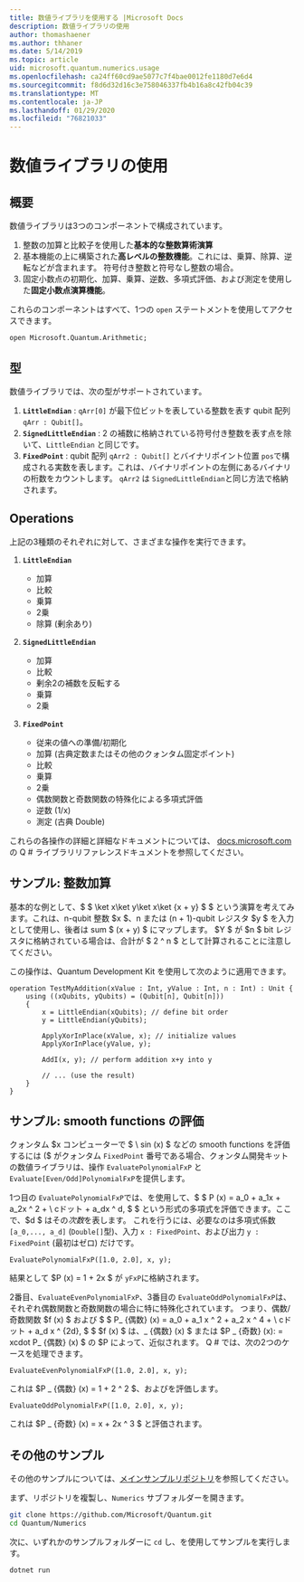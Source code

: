 ```yaml
---
title: 数値ライブラリを使用する |Microsoft Docs
description: 数値ライブラリの使用
author: thomashaener
ms.author: thhaner
ms.date: 5/14/2019
ms.topic: article
uid: microsoft.quantum.numerics.usage
ms.openlocfilehash: ca24ff60cd9ae5077c7f4bae0012fe1180d7e6d4
ms.sourcegitcommit: f8d6d32d16c3e758046337fb4b16a8c42fb04c39
ms.translationtype: MT
ms.contentlocale: ja-JP
ms.lasthandoff: 01/29/2020
ms.locfileid: "76821033"
---
```

# <a name="using-the-numerics-library"></a>数値ライブラリの使用

## <a name="overview"></a>概要

数値ライブラリは3つのコンポーネントで構成されています。

1. 整数の加算と比較子を使用した**基本的な整数算術演算**
1. 基本機能の上に構築された**高レベルの整数機能**。これには、乗算、除算、逆転などが含まれます。 符号付き整数と符号なし整数の場合。
1. 固定小数点の初期化、加算、乗算、逆数、多項式評価、および測定を使用した**固定小数点演算機能**。

これらのコンポーネントはすべて、1つの `open` ステートメントを使用してアクセスできます。
```qsharp
open Microsoft.Quantum.Arithmetic;
```

## <a name="types"></a>型

数値ライブラリでは、次の型がサポートされています。

1. **`LittleEndian`** : `qArr[0]` が最下位ビットを表している整数を表す qubit 配列 `qArr : Qubit[]`。
1. **`SignedLittleEndian`** : 2 の補数に格納されている符号付き整数を表す点を除いて、`LittleEndian` と同じです。
1. **`FixedPoint`** : qubit 配列 `qArr2 : Qubit[]` とバイナリポイント位置 `pos`で構成される実数を表します。これは、バイナリポイントの左側にあるバイナリの桁数をカウントします。 `qArr2` は `SignedLittleEndian`と同じ方法で格納されます。

## <a name="operations"></a>Operations

上記の3種類のそれぞれに対して、さまざまな操作を実行できます。

1. **`LittleEndian`**
    - 加算
    - 比較
    - 乗算
    - 2乗
    - 除算 (剰余あり)

1. **`SignedLittleEndian`**
    - 加算
    - 比較
    - 剰余2の補数を反転する
    - 乗算
    - 2乗

1. **`FixedPoint`**
    - 従来の値への準備/初期化
    - 加算 (古典定数またはその他のクォンタム固定ポイント)
    - 比較
    - 乗算
    - 2乗
    - 偶数関数と奇数関数の特殊化による多項式評価
    - 逆数 (1/x)
    - 測定 (古典 Double)

これらの各操作の詳細と詳細なドキュメントについては、 [docs.microsoft.com](https://docs.microsoft.com/quantum)の Q # ライブラリリファレンスドキュメントを参照してください。

## <a name="sample-integer-addition"></a>サンプル: 整数加算

基本的な例として、$ $ \ket x\ket y\ket x\ket {x + y} $ $ という演算を考えてみます。これは、n-qubit 整数 $x $、n または (n + 1)-qubit レジスタ $y $ を入力として使用し、後者は sum $ (x + y) $ にマップします。 $Y $ が $n $ bit レジスタに格納されている場合は、合計が $ 2 ^ n $ として計算されることに注意してください。

この操作は、Quantum Development Kit を使用して次のように適用できます。
```qsharp
operation TestMyAddition(xValue : Int, yValue : Int, n : Int) : Unit {
    using ((xQubits, yQubits) = (Qubit[n], Qubit[n]))
    {
        x = LittleEndian(xQubits); // define bit order
        y = LittleEndian(yQubits);
        
        ApplyXorInPlace(xValue, x); // initialize values
        ApplyXorInPlace(yValue, y);
        
        AddI(x, y); // perform addition x+y into y
        
        // ... (use the result)
    }
}
```

## <a name="sample-evaluating-smooth-functions"></a>サンプル: smooth functions の評価

クォンタム $x コンピューターで $ \ sin (x) $ などの smooth functions を評価するには ($ がクォンタム `FixedPoint` 番号である場合、クォンタム開発キットの数値ライブラリは、操作 `EvaluatePolynomialFxP` と `Evaluate[Even/Odd]PolynomialFxP`を提供します。

1つ目の `EvaluatePolynomialFxP`では、を使用して、$ $ P (x) = a_0 + a_1x + a_2x ^ 2 + \ cドット + a_dx ^ d, $ $ という形式の多項式を評価できます。ここで、$d $ はその*次数*を表します。 これを行うには、必要なのは多項式係数 `[a_0,..., a_d]` (`Double[]`型)、入力 `x : FixedPoint`、および出力 `y : FixedPoint` (最初はゼロ) だけです。
```qsharp
EvaluatePolynomialFxP([1.0, 2.0], x, y);
```
結果として $P (x) = 1 + 2x $ が `yFxP`に格納されます。

2番目、`EvaluateEvenPolynomialFxP`、3番目の `EvaluateOddPolynomialFxP`は、それぞれ偶数関数と奇数関数の場合に特に特殊化されています。 つまり、偶数/奇数関数 $f (x) $ および $ $ P_ {偶数} (x) = a_0 + a_1 x ^ 2 + a_2 x ^ 4 + \ cドット + a_d x ^ {2d}, $ $ $f (x) $ は、_ {偶数} (x) $ または $P _ {奇数} (x): = xcdot P_ {偶数} (x) $ の $P によって、近似されます。
Q # では、次の2つのケースを処理できます。
```qsharp
EvaluateEvenPolynomialFxP([1.0, 2.0], x, y);
```
これは $P _ {偶数} (x) = 1 + 2 ^ 2 $、およびを評価します。
```qsharp
EvaluateOddPolynomialFxP([1.0, 2.0], x, y);
```
これは $P _ {奇数} (x) = x + 2x ^ 3 $ と評価されます。

## <a name="more-samples"></a>その他のサンプル

その他のサンプルについては、[メインサンプルリポジトリ](https://github.com/Microsoft/Quantum)を参照してください。

まず、リポジトリを複製し、`Numerics` サブフォルダーを開きます。

```bash
git clone https://github.com/Microsoft/Quantum.git
cd Quantum/Numerics
```

次に、いずれかのサンプルフォルダーに `cd` し、を使用してサンプルを実行します。

```bash
dotnet run
```
